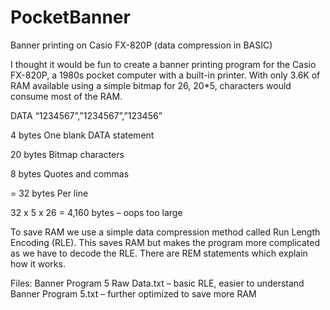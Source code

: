 # PocketBanner
Banner printing on Casio FX-820P (data compression in BASIC)

I thought it would be fun to create a banner printing program for the Casio FX-820P, a 1980s pocket computer with a built-in printer. With only 3.6K of RAM available using a simple bitmap for 26, 20*5, characters would consume most of the RAM.

DATA “1234567”,”1234567”,”123456”

4 bytes		One blank DATA statement

20 bytes	Bitmap characters

8 bytes		Quotes and commas

= 32 bytes	Per line

32 x 5 x 26 = 4,160 bytes – oops too large

To save RAM we use a simple data compression method called Run Length Encoding (RLE). This saves RAM but makes the program more complicated as we have to decode the RLE. There are REM statements which explain how it works. 

Files:
Banner Program 5 Raw Data.txt – basic RLE, easier to understand
Banner Program 5.txt – further optimized to save more RAM
